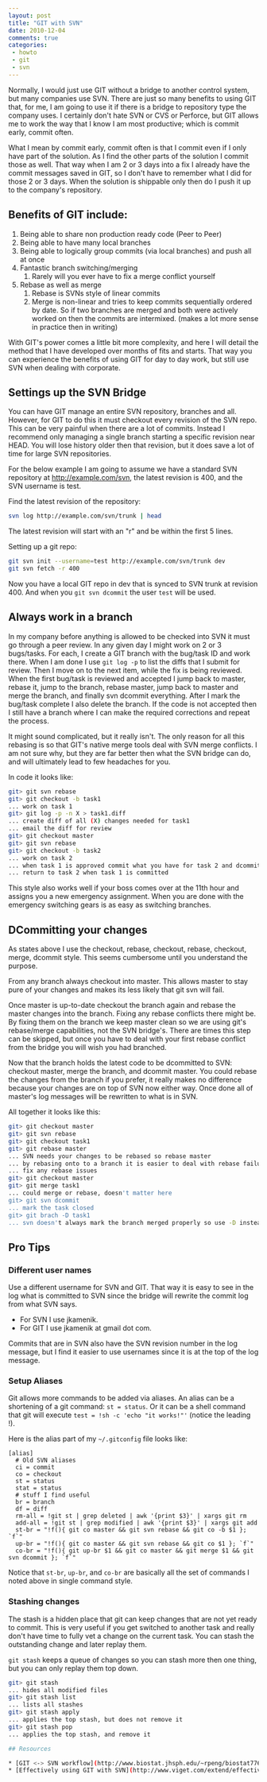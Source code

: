 ```yaml
---
layout: post
title: "GIT with SVN"
date: 2010-12-04
comments: true
categories:
 - howto
 - git
 - svn
---
```


Normally, I would just use GIT without a bridge to another control system, but many companies use SVN.  There are just so many benefits to using GIT that, for me, I am going to use it if there is a bridge to repository type the company uses.  I certainly don't hate SVN or CVS or Perforce, but GIT allows me to work the way that I know I am most productive; which is commit early, commit often.

What I mean by commit early, commit often is that I commit even if I only have part of the solution. As I find the other parts of the solution I commit those as well. That way when I am 2 or 3 days into a fix I already have the commit messages saved in GIT, so I don't have to remember what I did for those 2 or 3 days. When the solution is shippable only then do I push it up to the company's repository.

<!--more-->

## Benefits of GIT include:

1. Being able to share non production ready code (Peer to Peer)
1. Being able to have many local branches
1. Being able to logically group commits (via local branches) and push all at once
1. Fantastic branch switching/merging
    1. Rarely will you ever have to fix a merge conflict yourself
1. Rebase as well as merge
    1. Rebase is SVNs style of linear commits
    1. Merge is non-linear and tries to keep commits sequentially ordered by date.  So if two branches are merged and both were actively worked on then the commits are intermixed.  (makes a lot more sense in practice then in writing)

With GIT's power comes a little bit more complexity, and here I will detail the method that I have developed over months of fits and starts.  That way you can experience the benefits of using GIT for day to day work, but still use SVN when dealing with corporate.

## Settings up the SVN Bridge
You can have GIT manage an entire SVN repository, branches and all. However, for GIT to do this it must checkout every revision of the SVN repo. This can be very painful when there are a lot of commits. Instead I recommend only managing a single branch starting a specific revision near HEAD. You will lose history older then that revision, but it does save a lot of time for large SVN repositories.

For the below example I am going to assume we have a standard SVN repository at http://example.com/svn, the latest revision is 400, and the SVN username is test.

Find the latest revision of the repository:

``` bash
svn log http://example.com/svn/trunk | head
```

The latest revision will start with an "r" and be within the first 5 lines.

Setting up a git repo:
``` bash
git svn init --username=test http://example.com/svn/trunk dev
git svn fetch -r 400
```

Now you have a local GIT repo in dev that is synced to SVN trunk at revision 400. And when you `git svn dcommit` the user `test` will be used.

## Always work in a branch

In my company before anything is allowed to be checked into SVN it must go through a peer review.  In any given day I might work on 2 or 3 bugs/tasks.  For each, I create a GIT branch with the bug/task ID and work there.  When I am done I use `git log -p` to list the diffs that I submit for review. Then I move on to the next item, while the fix is being reviewed.  When the first bug/task is reviewed and accepted I jump back to master, rebase it, jump to the branch, rebase master, jump back to master and merge the branch, and finally svn dcommit everything.  After I mark the bug/task complete I also delete the branch. If the code is not accepted then I still have a branch where I can make the required corrections and repeat the process.

It might sound complicated, but it really isn't. The only reason for all this rebasing is so that GIT's native merge tools deal with SVN merge conflicts. I am not sure why, but they are far better then what the SVN bridge can do, and will ultimately lead to few headaches for you.

In code it looks like:
``` bash
git> git svn rebase
git> git checkout -b task1
... work on task 1
git> git log -p -n X > task1.diff
... create diff of all (X) changes needed for task1
... email the diff for review
git> git checkout master
git> git svn rebase
git> git checkout -b task2
... work on task 2
... when task 1 is approved commit what you have for task 2 and dcommit task1
... return to task 2 when task 1 is committed
```

This style also works well if your boss comes over at the 11th hour and assigns you a new emergency assignment.  When you are done with the emergency switching gears is as easy as switching branches.

## DCommitting your changes

As states above I use the checkout, rebase, checkout, rebase, checkout, merge, dcommit style.  This seems cumbersome until you understand the purpose.

From any branch always checkout into master.  This allows master to stay pure of your changes and makes its less likely that git svn will fail.

Once master is up-to-date checkout the branch again and rebase the master changes into the branch.  Fixing any rebase conflicts there might be.  By fixing them on the branch we keep master clean so we are using git's rebase/merge capabilities, not the SVN bridge's.  There are times this step can be skipped, but once you have to deal with your first rebase conflict from the bridge you will wish you had branched.

Now that the branch holds the latest code to be dcommitted to SVN: checkout master, merge the branch, and dcommit master.  You could rebase the changes from the branch if you prefer, it really makes no difference because your changes are on top of SVN now either way.  Once done all of master's log messages will be rewritten to what is in SVN.

All together it looks like this:
``` bash
git> git checkout master
git> git svn rebase
git> git checkout task1
git> git rebase master
... SVN needs your changes to be rebased so rebase master
... by rebasing onto to a branch it is easier to deal with rebase failures
... fix any rebase issues
git> git checkout master
git> git merge task1
... could merge or rebase, doesn't matter here
git> git svn dcommit
... mark the task closed
git> git brach -D task1
... svn doesn't always mark the branch merged properly so use -D instead of -d
```

## Pro Tips

### Different user names

Use a different username for SVN and GIT.  That way it is easy to see in the log what is committed to SVN since the bridge will rewrite the commit log from what SVN says.

* For SVN I use jkamenik.
* For GIT I use jkamenik at gmail dot com.

Commits that are in SVN also have the SVN revision number in the log message, but I find it easier to use usernames since it is at the top of the log message.

### Setup Aliases

Git allows more commands to be added via aliases. An alias can be a shortening of a git command: `st = status`. Or it can be a shell command that git will execute `test = !sh -c 'echo "it works!"'` (notice the leading !).

Here is the alias part of my `~/.gitconfig` file looks like:
```
[alias]
  # Old SVN aliases
  ci = commit
  co = checkout
  st = status
  stat = status
  # stuff I find useful
  br = branch
  df = diff
  rm-all = !git st | grep deleted | awk '{print $3}' | xargs git rm
  add-all = !git st | grep modified | awk '{print $3}' | xargs git add
  st-br = "!f(){ git co master && git svn rebase && git co -b $1 }; `f`"
  up-br = "!f(){ git co master && git svn rebase && git co $1 }; `f`"
  co-br = "!f(){ git up-br $1 && git co master && git merge $1 && git svn dcommit }; `f`"
```

Notice that `st-br`, `up-br`, and `co-br` are basically all the set of commands I noted above in single command style.

### Stashing changes

The stash is a hidden place that git can keep changes that are not yet ready to commit.  This is very useful if you get switched to another task and really don't have time to fully vet a change on the current task.  You can stash the outstanding change and later replay them.

`git stash` keeps a queue of changes so you can stash more then one thing, but you can only replay them top down.

``` bash
git> git stash
... hides all modified files
git> git stash list
... lists all stashes
git> git stash apply
... applies the top stash, but does not remove it
git> git stash pop
... applies the top stash, and remove it

## Resources

* [GIT <-> SVN workflow](http://www.biostat.jhsph.edu/~rpeng/biostat776/workflow.html)
* [Effectively using GIT with SVN](http://www.viget.com/extend/effectively-using-git-with-subversion/)

